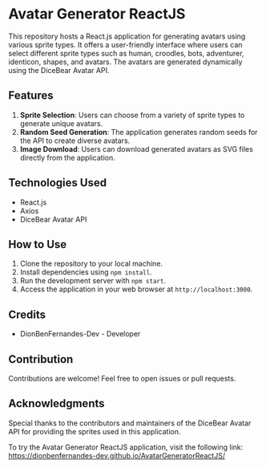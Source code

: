 # Avatar Generator ReactJS

This repository hosts a React.js application for generating avatars using various sprite types. It offers a user-friendly interface where users can select different sprite types such as human, croodles, bots, adventurer, identicon, shapes, and avatars. The avatars are generated dynamically using the DiceBear Avatar API.

## Features
1. **Sprite Selection**: Users can choose from a variety of sprite types to generate unique avatars.
2. **Random Seed Generation**: The application generates random seeds for the API to create diverse avatars.
3. **Image Download**: Users can download generated avatars as SVG files directly from the application.

## Technologies Used
- React.js
- Axios
- DiceBear Avatar API

## How to Use
1. Clone the repository to your local machine.
2. Install dependencies using `npm install`.
3. Run the development server with `npm start`.
4. Access the application in your web browser at `http://localhost:3000`.

## Credits
- DionBenFernandes-Dev - Developer

## Contribution
Contributions are welcome! Feel free to open issues or pull requests.

## Acknowledgments
Special thanks to the contributors and maintainers of the DiceBear Avatar API for providing the sprites used in this application.

To try the Avatar Generator ReactJS application, visit the following link: https://dionbenfernandes-dev.github.io/AvatarGeneratorReactJS/
